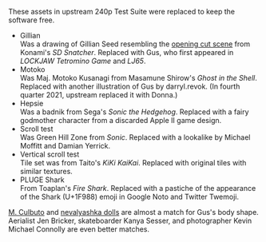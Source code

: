 These assets in upstream 240p Test Suite were replaced to keep the
software free.

- Gillian  
  Was a drawing of Gillian Seed resembling the [opening cut scene]
  from Konami's _SD Snatcher_.  Replaced with Gus, who first appeared
  in _LOCKJAW Tetromino Game_ and _LJ65_.
- Motoko  
  Was Maj. Motoko Kusanagi from Masamune Shirow's
  _Ghost in the Shell_.  Replaced with another illustration of
  Gus by darryl.revok.  (In fourth quarter 2021, upstream replaced
  it with Donna.)
- Hepsie  
  Was a badnik from Sega's _Sonic the Hedgehog_.  Replaced with a
  fairy godmother character from a discarded Apple II game design.
- Scroll test  
  Was Green Hill Zone from _Sonic_.  Replaced with a lookalike by
  Michael Moffitt and Damian Yerrick.
- Vertical scroll test  
  Tile set was from Taito's _KiKi KaiKai_.  Replaced with original
  tiles with similar textures.
- PLUGE Shark  
  From Toaplan's _Fire Shark_.  Replaced with a pastiche of
  the appearance of the Shark (U+1F988) emoji in Google Noto
  and Twitter Twemoji.

[M. Culbuto] and [nevalyashka dolls] are almost a match for Gus's
body shape.  Aerialist Jen Bricker, skateboarder Kanya Sesser, and
photographer Kevin Michael Connolly are even better matches.

[opening cut scene]: https://lparchive.org/SD-Snatcher/Update%202/
[M. Culbuto]: https://www.youtube.com/watch?v=SR33c41SYj4
[nevalyashka dolls]: https://travelleronamission.wordpress.com/2015/07/18/travel-theme-nevalyashka-dolls-the-toys-from-the-soviet-times/
